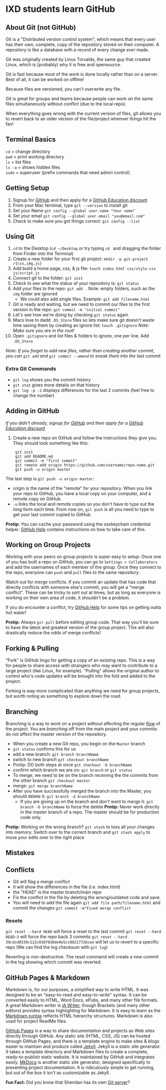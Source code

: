# IXD students learn GitHub

## About Git (not GitHub)

Git is a "Distributed version control system", which means that every user has their own, complete, copy of the repository stored on their computer. A repository is like a database with a record of every change _ever_ made.

Git was originally created by Linus Torvalds, the same guy that created Linux, which is (probably) why it is free and opensource. 

Git is fast because most of the work is done locally rather than on a server. Best of all, it can be worked on offline! 

Because files are versioned, you can't overwrite any file.

Git is great for groups and teams because people can work on the same files simultaneously without conflict (due to the local repo).

When everything goes wrong with the current version of files, git allows you to revert back to an older version of the file/project whenver things hit the fan!

## Terminal Basics

`cd` = change directory    
`pwd` = print working directory     
`ls` = list files     
`ls -a` = shows hidden files     
`sudo` = superuser (prefix commands that need admin control)

## Getting Setup

1. Signup for [GitHub](https://github.com/join) and then apply for a [GitHub Education discount](https://education.github.com/discount_requests/new)
2. From your Mac terminal, type `git --version` to install git
3. Set your Name `git config --global user.name "Your name"`
4. Set your email `git config --global user.email "you@email.com"`
5. Check to make sure you got things correct: `git config --list`

## Using Git

1. `cd` to the Desktop (`cd ~/Desktop` or try typing `cd ` and dragging the folder from Finder into the Terminal)
2. Create a new folder for your first git project: `mkdir -p git-project /{css,img,js}`
3. Add build a home page, css, & js file: `touch index.html css/style.css js/script.js`
4. Connect git to the folder: `git init`
5. Check to see what the status of your repository is: `git status`
6. Add your files to the repo: `git add .` Note: empty folders, such as the `img` folder are ignored
    - We could also add single files. Example: `git add filename.html`
7. Git is ready and waiting, but we need to commit our files to the first version in the repo: `git commit -m "initial commit"`
8. Let's see how we're doing by checking `git status` again
9. Macs love to dadd `.DS_Store` files so lets make sure git doesn't waste time saving them by creating an ignore list: `touch .gitignore` _Note: Make sure you are in the root!_
10. Open `.gitignore` and list files & folders to ignore, one per line. Add `.DS_Store`

_Note: If you forget to add new files, rather than creating another commit, you can `git add` and `git commit --amend` to sneak them into the last commit_

### Extra Git Commands

- `git log` shows you the commit history
- `git stat` gives more details on that history
- `git log -p -2` displays differences for the last 2 commits (feel free to change the number)

## Adding in GitHub

_If you didn't already, signup for [GitHub](https://github.com/join) and then apply for a [GitHub Education discount](https://education.github.com/discount_requests/new)_

1. Create a new repo on GitHub and follow the instructions they give you. They should look something like this:
    
        git init
        git add README.md
        git commit -m "first commit"
        git remote add origin https://github.com/username/repo-name.git
        git push -u origin master
    
The last step is `git push -u origin master`: 
- origin is the name of the "remote" for your repository. When you link your repo to GitHub, you have a local copy on your computer, and a remote copy on GitHub.
- `-u` links the local and remote copies so you don't have to type out the long form each time. From now on, `git push` is all you need to type to get your last commit copied to GitHub.

**Protip:** You can cache your password using the osxkeychain credential helper. [GitHub Help](https://help.github.com/articles/updating-credentials-from-the-osx-keychain/) contains instructions on how to take care of this.

## Working on Group Projects

Working with your peers on group projects is super easy to setup: Once one of you has built a repo on GitHub, you can go to `Settings > Collaborators` and add the usernames of each member of the group. Once they connect to the repo, everyone can `push` and `pull` files to the same repository.

Watch out for merge conflicts. If you commit an update that has code that directly conflicts with someone else's commit, you will get a "merge conflict". These can be tricky to sort out at times, but as long as everyone is working on their own area of code, it shouldn't be a problem. 

If you do encounter a conflict, try [GitHub Help](https://help.github.com/articles/resolving-a-merge-conflict-using-the-command-line/) for some tips on getting outta hot water!

**Protip:** Always `git pull` before editing group code. That way you'll be sure to have the latest and greatest version of the group project. This will also drastically reduce the odds of merge conflicts!

## Forking & Pulling

"Fork" is GitHub lingo for getting a copy of an existing repo. This is a way for people to share access with strangers who may want to contribute to a large project (like Linux, for example). "Pulling" allows the original author to control who's code updates will be brought into the fold and added to the project. 

Forking is way more complicated than anything we need for group projects, but worth noting as something to explore down the road.

## Branching

Branching is a way to work on a project without affecting the regular [flow](https://guides.github.com/introduction/flow/) of the project. You are _branching_ off from the main project and your commits do not affect the master version of the repository.

- When you create a new Git repo, you begin on the `Master` branch
- `git status` confirms this for us
- add a new branch: `git branch branchName`
- switch to new branch `git checkout branchName`
- Protip: DO both steps at once `git checkout -b branchName`
- confirm which branch we are on: `git branch` or `git status`
- To merge, we need to be on the branch receiving the the commits from the other branch `git checkout master`
- merge: `git merge branchName`
- After you have successfully merged the branch into the Master, you should delete it: `git branch -d branchName`
	- If you are giving up on the branch and don't want to merge it: `git branch -D branchName` to force the delete
**Protip:** Never work directly in the master branch of a repo. The master should be for production code only.

**Protip:** Working on the wrong branch? `git stash` to toss all your changes into memory. Switch over to the correct branch and `git stash apply` to move your edits over to the right place

## Mistakes

## Conflicts

- Git will flag a merge conflict
- It will show the differences in the file (i.e. index.html)
- the "HEAD" is the master branch/main repo
- Fix the conflict in the file by deleting the wrong/outdated code and save.
- You will need to add the file again `git add file path/filename.html` and commit the changes `git commit -m"Fixed merge conflict`

### Resets

`git reset --hard HEAD` will force a reset to the last commit
`git reset --hard HEAD~3` will force the repo back 3 commits
`git reset --hard 39cdcd0339c122c0307930de9e5cc08217726cee` will let us to revert to a specific repo (We can find the log checksum with `git log`)

Reverting is non-destructive. The reset command will create a new commit in the log showing which commit was reverted.

## GitHub Pages & Markdown

Markdown is, for our purposes, a simplified way to write HTML. It was designed to be an "easy-to-read and easy-to-write" syntax. It can be converted easily to HTML, Word Docs, ePubs, and many other file formats. A great Markdown writer is [iA Writer](https://ia.net/writer/), though Brackets (and many other editors) provides syntax highlighting for Markdown. It is easy to learn as the [Markdown syntax](https://daringfireball.net/projects/markdown/syntax) reflects HTML hierarchy structures. Markdown is also used for project ReadMe files.

[GitHub Pages](https://pages.github.com/) is a way to share documentation and projects as Web sites directly through GitHub. Any static site (HTML, CSS, JS) can be hosted through GitHub Pages, and there is a template engine to make sites & blogs easier to maintain and produce called [Jekyll](https://jekyllrb.com/). Jekyll is a static site generator. It takes a template directory and Markdown files to create a complete, ready-to-publish static website. It is maintained by GitHub and integrates easily. [MkDocs](http://www.mkdocs.org/) is another static site generator, designed specifically to presenting project documentation. It is ridiculously simple to get running, but out of the box it isn't as customizable as Jekyll.

**Fun Fact:** Did you know that Sheridan has its own [Git server](http://bender.sheridanc.on.ca/)? 

